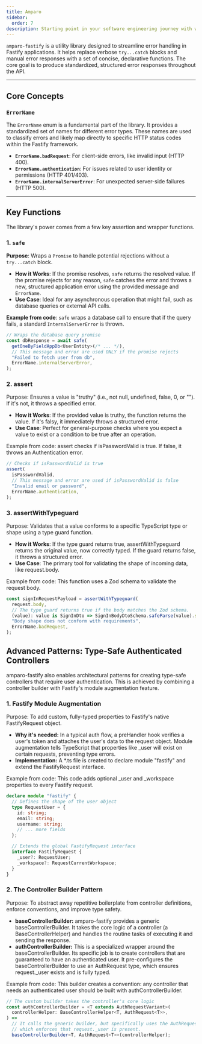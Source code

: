 ```yaml
---
title: Amparo
sidebar:
  order: 7
description: Starting point in your software engineering journey with webeet.
---
```


`amparo-fastify` is a utility library designed to streamline error handling in Fastify applications. It helps replace verbose `try...catch` blocks and manual error responses with a set of concise, declarative functions. The core goal is to produce standardized, structured error responses throughout the API.

---

## Core Concepts

### `ErrorName`

The `ErrorName` enum is a fundamental part of the library. It provides a standardized set of names for different error types. These names are used to classify errors and likely map directly to specific HTTP status codes within the Fastify framework.

- **`ErrorName.badRequest`**: For client-side errors, like invalid input (HTTP 400).
- **`ErrorName.authentication`**: For issues related to user identity or permissions (HTTP 401/403).
- **`ErrorName.internalServerError`**: For unexpected server-side failures (HTTP 500).

---

## Key Functions

The library's power comes from a few key assertion and wrapper functions.

### 1. `safe`

**Purpose**: Wraps a `Promise` to handle potential rejections without a `try...catch` block.

- **How it Works**: If the promise resolves, `safe` returns the resolved value. If the promise rejects for any reason, `safe` catches the error and throws a new, structured application error using the provided message and `ErrorName`.
- **Use Case**: Ideal for any asynchronous operation that might fail, such as database queries or external API calls.

**Example from code**:
`safe` wraps a database call to ensure that if the query fails, a standard `InternalServerError` is thrown.

```typescript
// Wraps the database query promise
const dbResponse = await safe(
  getOneByFieldAppDb<UserEntity>(/* ... */),
  // This message and error are used ONLY if the promise rejects
  "Failed to fetch user from db",
  ErrorName.internalServerError,
);
```

### 2. assert

Purpose: Ensures a value is "truthy" (i.e., not null, undefined, false, 0, or ""). If it's not, it throws a specified error.

- **How it Works**: If the provided value is truthy, the function returns the value. If it's falsy, it immediately throws a structured error.
- **Use Case**: Perfect for general-purpose checks where you expect a value to exist or a condition to be true after an operation.

Example from code:
assert checks if isPasswordValid is true. If false, it throws an Authentication error.

```typescript
// Checks if isPasswordValid is true
assert(
  isPasswordValid,
  // This message and error are used if isPasswordValid is false
  "Invalid email or password",
  ErrorName.authentication,
);
```

### 3. assertWithTypeguard

Purpose: Validates that a value conforms to a specific TypeScript type or shape using a type guard function.

- **How it Works**: If the type guard returns true, assertWithTypeguard returns the original value, now correctly typed. If the guard returns false, it throws a structured error.
- **Use Case**: The primary tool for validating the shape of incoming data, like request.body.

Example from code:
This function uses a Zod schema to validate the request body.

```typescript
const signInRequestPayload = assertWithTypeguard(
  request.body,
  // The type guard returns true if the body matches the Zod schema.
  (value): value is SignInDto => SignInBodyDtoSchema.safeParse(value).success,
  "Body shape does not conform with requirements",
  ErrorName.badRequest,
);
```

## Advanced Patterns: Type-Safe Authenticated Controllers

amparo-fastify also enables architectural patterns for creating type-safe controllers that require user authentication. This is achieved by combining a controller builder with Fastify's module augmentation feature.

### 1. Fastify Module Augmentation

Purpose: To add custom, fully-typed properties to Fastify's native FastifyRequest object.

- **Why it's needed:** In a typical auth flow, a preHandler hook verifies a user's token and attaches the user's data to the request object. Module augmentation tells TypeScript that properties like \_user will exist on certain requests, preventing type errors.
- **Implementation:** A \*.ts file is created to declare module "fastify" and extend the FastifyRequest interface.

Example from code:
This code adds optional \_user and \_workspace properties to every Fastify request.

```typescript
declare module "fastify" {
  // Defines the shape of the user object
  type RequestUser = {
    id: string;
    email: string;
    username: string;
    // ... more fields
  };

  // Extends the global FastifyRequest interface
  interface FastifyRequest {
    _user?: RequestUser;
    _workspace?: RequestCurrentWorkspace;
  }
}
```

### 2. The Controller Builder Pattern

Purpose: To abstract away repetitive boilerplate from controller definitions, enforce conventions, and improve type safety.

- **baseControllerBuilder:** amparo-fastify provides a generic baseControllerBuilder. It takes the core logic of a controller (a BaseControllerHelper) and handles the routine tasks of executing it and sending the response.
- **authControllerBuilder:** This is a specialized wrapper around the baseControllerBuilder. Its specific job is to create controllers that are guaranteed to have an authenticated user. It pre-configures the baseControllerBuilder to use an AuthRequest type, which ensures request.\_user exists and is fully typed.

Example from code:
This builder creates a convention: any controller that needs an authenticated user should be built with authControllerBuilder.

```typescript
// The custom builder takes the controller's core logic
const authControllerBuilder = <T extends AuthRequestVariant>(
  controllerHelper: BaseControllerHelper<T, AuthRequest<T>>,
) =>
  // It calls the generic builder, but specifically uses the AuthRequest type,
  // which enforces that request._user is present.
  baseControllerBuilder<T, AuthRequest<T>>(controllerHelper);
```
